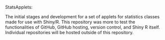 StatsApplets:

The initial stages and development for a set of applets for statistics classes made for use with Shiny/R. This repository was more to test the functionalities of GitHub, GitHub hosting, version control, and Shiny R itself. Individual repositories will be hosted outside of this repository.
